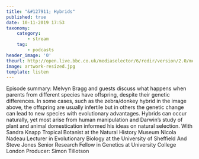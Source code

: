 ```yaml
---
title: "&#127911; Hybrids"
published: true
date: 10-11-2019 17:53
taxonomy:
    category:
        - stream
    tag:
        - podcasts
header_image: '0'
theurl: http://open.live.bbc.co.uk/mediaselector/6/redir/version/2.0/mediaset/audio-nondrm-download/proto/http/vpid/p07slpq9.mp3
image: artwork-resized.jpg
template: listen
--- 
```

Episode summary: Melvyn Bragg and guests discuss what happens when parents from different species have offspring, despite their genetic differences. In some cases, such as the zebra/donkey hybrid in the image above, the offspring are usually infertile but in others the genetic change can lead to new species with evolutionary advantages. Hybrids can occur naturally, yet most arise from human manipulation and Darwin’s study of plant and animal domestication informed his ideas on natural selection. With Sandra Knapp Tropical Botanist at the Natural History Museum Nicola Nadeau Lecturer in Evolutionary Biology at the University of Sheffield And Steve Jones Senior Research Fellow in Genetics at University College London Producer: Simon Tillotson
